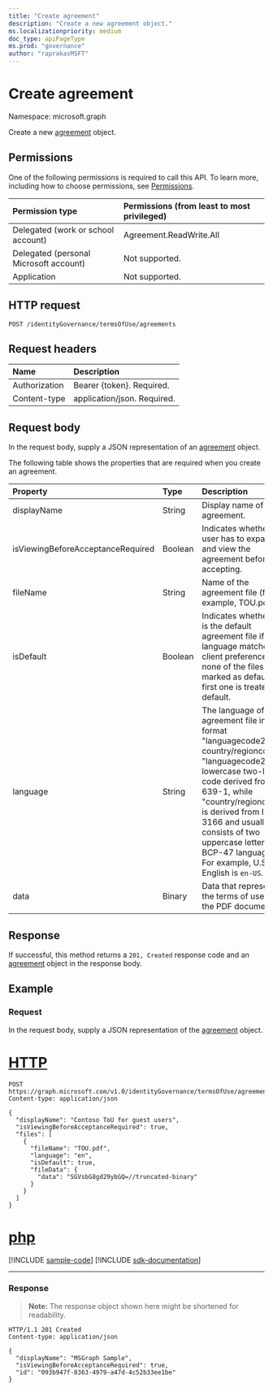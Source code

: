 ```yaml
---
title: "Create agreement"
description: "Create a new agreement object."
ms.localizationpriority: medium
doc_type: apiPageType
ms.prod: "governance"
author: "raprakasMSFT"
---
```


# Create agreement

Namespace: microsoft.graph

Create a new [agreement](../resources/agreement.md) object.
## Permissions
One of the following permissions is required to call this API. To learn more, including how to choose permissions, see [Permissions](/graph/permissions-reference).

|Permission type                        | Permissions (from least to most privileged)              |
|:--------------------------------------|:---------------------------------------------------------|
|Delegated (work or school account)     | Agreement.ReadWrite.All |
|Delegated (personal Microsoft account) | Not supported. |
|Application                            | Not supported. |

## HTTP request
<!-- { "blockType": "ignored" } -->
```http
POST /identityGovernance/termsOfUse/agreements
```
## Request headers
| Name         | Description |
|:-------------|:------------|
| Authorization | Bearer \{token\}. Required. |
| Content-type  | application/json. Required. |

## Request body
In the request body, supply a JSON representation of an [agreement](../resources/agreement.md) object.

The following table shows the properties that are required when you create an agreement.

| Property     | Type        | Description |
|:-------------|:------------|:------------|
|displayName|String|Display name of the agreement.|
|isViewingBeforeAcceptanceRequired|Boolean|Indicates whether the user has to expand and view the agreement before accepting.|
|fileName|String|Name of the agreement file (for example, TOU.pdf).|
|isDefault|Boolean|Indicates whether this is the default agreement file if the language matches the client preference. If none of the files are marked as default, the first one is treated as default.|
|language|String|The language of the agreement file in the format "languagecode2-country/regioncode2". "languagecode2" is a lowercase two-letter code derived from ISO 639-1, while "country/regioncode2" is derived from ISO 3166 and usually consists of two uppercase letters, or a BCP-47 language tag. For example, U.S. English is `en-US`.|
|data|Binary|Data that represents the terms of use for the PDF document.|

## Response
If successful, this method returns a `201, Created` response code and an [agreement](../resources/agreement.md) object in the response body.

## Example
### Request
In the request body, supply a JSON representation of the [agreement](../resources/agreement.md) object.


# [HTTP](#tab/http)
<!-- {
  "blockType": "request",
  "name": "create_agreement_from_agreements"
}-->
```http
POST https://graph.microsoft.com/v1.0/identityGovernance/termsOfUse/agreements
Content-type: application/json

{
  "displayName": "Contoso ToU for guest users",
  "isViewingBeforeAcceptanceRequired": true,
  "files": [
    {
      "fileName": "TOU.pdf",
      "language": "en",
      "isDefault": true,
      "fileData": {
        "data": "SGVsbG8gd29ybGQ=//truncated-binary"
      }
    }
  ]
}
```

# [php](#tab/php)
[!INCLUDE [sample-code](../includes/snippets/php/create-agreement-from-agreements-php-snippets.md)]
[!INCLUDE [sdk-documentation](../includes/snippets/snippets-sdk-documentation-link.md)]

---



### Response
>**Note:** The response object shown here might be shortened for readability.
<!-- {
  "blockType": "response",
  "truncated": true,
  "@odata.type": "microsoft.graph.agreement"
} -->
```http
HTTP/1.1 201 Created
Content-type: application/json

{
  "displayName": "MSGraph Sample",
  "isViewingBeforeAcceptanceRequired": true,
  "id": "093b947f-8363-4979-a47d-4c52b33ee1be"
}
```

<!-- uuid: 8fcb5dbc-d5aa-4681-8e31-b001d5168d79
2015-10-25 14:57:30 UTC -->
<!--
{
  "type": "#page.annotation",
  "description": "Create agreement",
  "keywords": "",
  "section": "documentation",
  "tocPath": "",
  "suppressions": [
  ]
}
-->


